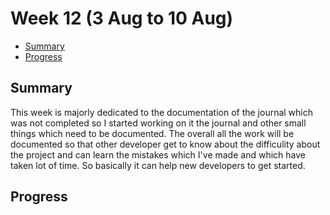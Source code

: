 # Week 12 (3 Aug to 10 Aug)


- [Summary](#summary)
- [Progress](#progress)


## Summary

This week is majorly dedicated to the documentation of the journal which was not completed so I started working
on it the journal and other small things which need to be documented. The overall all the work will be documented so 
that other developer get to know about the difficulity about the project and can learn the mistakes which I've made 
and which have taken lot of time. So basically it can help new developers to get started.


## Progress


